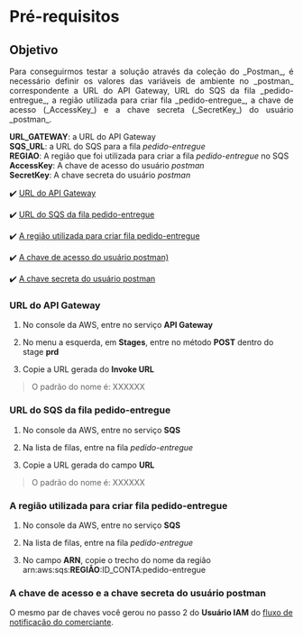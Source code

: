 <h1>Pré-requisitos</h1>

## Objetivo 

<p align="justify">
  Para conseguirmos testar a solução através da coleção do _Postman_, é necessário definir os valores das variáveis de ambiente no _postman_ correspondente a URL do API Gateway, URL do SQS da fila _pedido-entregue_, a região utilizada para criar fila _pedido-entregue_, a chave de acesso (_AccessKey_) e a chave secreta (_SecretKey_) do usuário _postman_.  
  
  **URL_GATEWAY**: a URL do API Gateway<br>
  **SQS_URL**: a URL do SQS para a fila _pedido-entregue_<br>
  **REGIAO**: A região que foi utilizada para criar a fila _pedido-entregue_ no SQS<br>
  **AccessKey**: A chave de acesso do usuário _postman_<br>
  **SecretKey**: A chave secreta do usuário _postman_
</p> 

:heavy_check_mark: [URL do API Gateway](#url-do-gateway)

:heavy_check_mark: [URL do SQS da fila pedido-entregue](#url-do-sqs-da-fila-pedido-entregue)

:heavy_check_mark: [A região utilizada para criar fila pedido-entregue](#a-regiao-utilizada-para-criar-fila-pedido-entregue)

:heavy_check_mark: [A chave de acesso do usuário postman)](#a-chave-de-acesso-do-usuario-postman)

:heavy_check_mark: [A chave secreta do usuário postman](#a-chave-secreta-do-usuario-postman)

### URL do API Gateway

1. No console da AWS, entre no serviço **API Gateway**

2. No menu a esquerda, em **Stages**, entre no método **POST** dentro do stage **prd**

3. Copie a URL gerada do **Invoke URL**

> O padrão do nome é: XXXXXX

### URL do SQS da fila pedido-entregue

1. No console da AWS, entre no serviço **SQS**

2. Na lista de filas, entre na fila _pedido-entregue_

3. Copie a URL gerada do campo **URL**

> O padrão do nome é: XXXXXX

### A região utilizada para criar fila pedido-entregue

1. No console da AWS, entre no serviço **SQS**

2. Na lista de filas, entre na fila _pedido-entregue_

3. No campo **ARN**, copie o trecho do nome da região arn:aws:sqs:**REGIÃO**:ID_CONTA:pedido-entregue

### A chave de acesso e a chave secreta do usuário postman

O mesmo par de chaves você gerou no passo 2 do **Usuário IAM** do [fluxo de notificação do comerciante](https://github.com/rpicanco/livro-eda/blob/main/cap11/execucao/implementacao/fluxo-notificacao.md#usu%C3%A1rio-iam).
